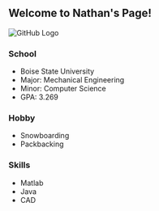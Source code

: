 ## Welcome to Nathan's Page!


![GitHub Logo](file:///Users/Nathan1/Desktop/Nathan.JPG)


### School
* Boise State University
* Major: Mechanical Engineering
* Minor: Computer Science
* GPA: 3.269


### Hobby

* Snowboarding
* Packbacking

### Skills

* Matlab
* Java
* CAD


